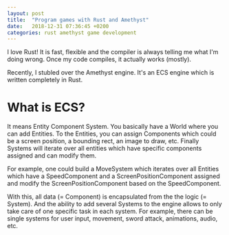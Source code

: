 ```yaml
---
layout: post
title:  "Program games with Rust and Amethyst"
date:   2018-12-31 07:36:45 +0200
categories: rust amethyst game development
---
```


I love Rust!  It is fast, flexible and the compiler is always telling me what
I'm doing wrong.  Once my code compiles, it actually works (mostly).

Recently, I stubled over the Amethyst engine.  It's an ECS engine which is written
completely in Rust.

# What is ECS?
It means Entity Component System.  You basically have a World where you can add
Entities.  To the Entities, you can assign Components which could be a screen position,
a bounding rect, an image to draw, etc.  Finally Systems will iterate over all
entities which have specific components assigned and can modify them.

For example, one could build a MoveSystem which iterates over all Entities which have
a SpeedComponent and a ScreenPositionComponent assigned and modify the
ScreenPositionComponent based on the SpeedComponent.

With this, all data (= Component) is encapsulated from the the logic (= System).
And the ability to add several Systems to the engine allows to only take care of one
specific task in each system.  For example, there can be single systems for user input,
movement, sword attack, animations, audio, etc.




